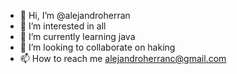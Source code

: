 - 👋 Hi, I’m @alejandroherran
- 👀 I’m interested in all
- 🌱 I’m currently learning java
- 💞️ I’m looking to collaborate on haking
- 📫 How to reach me alejandroherranc@gmail.com

<!---
alejandroherran/alejandroherran is a ✨ special ✨ repository because its `README.md` (this file) appears on your GitHub profile.
You can click the Preview link to take a look at your changes.
--->
